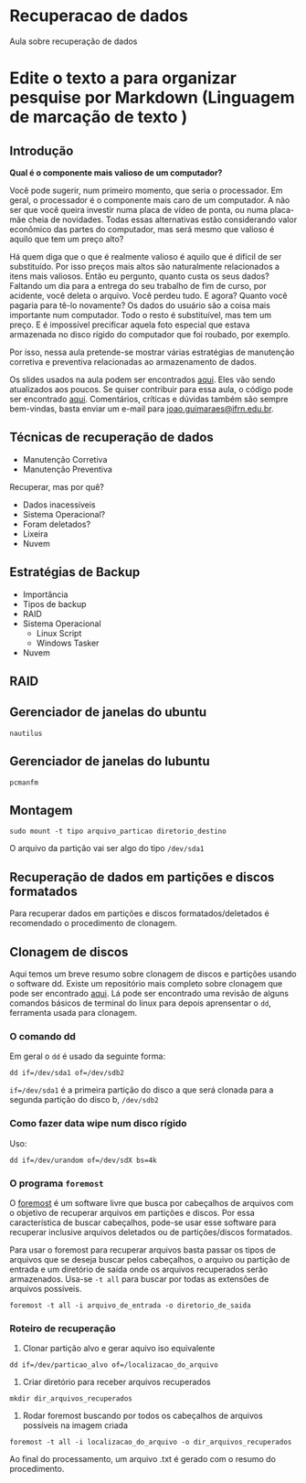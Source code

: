 # Recuperacao de dados
Aula sobre recuperação de dados

# Edite o texto a para organizar pesquise por  Markdown (Linguagem de marcação de texto )


## Introdução

**Qual é o componente mais valioso de um computador?**

Você pode sugerir, num primeiro momento, que seria o processador. Em geral, o processador é o componente mais caro de um computador. A não ser que você queira investir numa placa de vídeo de ponta, ou numa placa-mãe cheia de novidades. Todas essas alternativas estão considerando valor econômico das partes do computador, mas será mesmo que valioso é aquilo que tem um preço alto?

Há quem diga que o que é realmente valioso é aquilo que é difícil de ser substituído. Por isso preços mais altos são naturalmente relacionados a itens mais valiosos. Então eu pergunto, quanto custa os seus dados?
Faltando um dia para a entrega do seu trabalho de fim de curso, por acidente, você deleta o arquivo. Você perdeu tudo. E agora? Quanto você pagaria para tê-lo novamente? Os dados do usuário são a coisa mais importante num computador. Todo o resto é substituível, mas tem um preço. E é impossível precificar aquela foto especial que estava armazenada no disco rígido do computador que foi roubado, por exemplo.

Por isso, nessa aula pretende-se mostrar várias estratégias de manutenção corretiva e preventiva relacionadas ao armazenamento de dados.

Os slides usados na aula podem ser encontrados [aqui](https://jp-guimaraes.github.io/data_recovery). Eles vão sendo atualizados aos poucos. Se quiser contribuir para essa aula, o código pode ser encontrado [aqui](https://github.com/jp-guimaraes/data_recovery). Comentários, críticas e dúvidas também são sempre bem-vindas, basta enviar um e-mail para <joao.guimaraes@ifrn.edu.br>. 

## Técnicas de recuperação de dados

* Manutenção Corretiva
* Manutenção Preventiva

Recuperar, mas por quê?
* Dados inacessíveis
*	Sistema Operacional?
*	Foram deletados?
*	Lixeira
* Nuvem
	
## Estratégias de Backup
* Importância 
* Tipos de backup
* RAID
* Sistema Operacional
  * Linux
    Script
  * Windows
    Tasker
* Nuvem

## RAID

## Gerenciador de janelas do ubuntu

```shell
nautilus
```

## Gerenciador de janelas do lubuntu
```shell
pcmanfm
```

## Montagem

```shell
sudo mount -t tipo arquivo_particao diretorio_destino
```
O arquivo da partição vai ser algo do tipo `/dev/sda1`


## Recuperação de dados em partições e discos formatados
Para recuperar dados em partições e discos formatados/deletados é recomendado o procedimento de clonagem.

## Clonagem de discos
Aqui temos um breve resumo sobre clonagem de discos e partições usando o software dd. Existe um repositório mais completo sobre clonagem que pode ser encontrado [aqui](https://github.com/jp-guimaraes/clonagem). Lá pode ser encontrado uma revisão de alguns comandos básicos de terminal do linux para depois aprensentar o `dd`, ferramenta usada para clonagem.

### O comando dd
Em geral o `dd` é usado da seguinte forma:

```shell
dd if=/dev/sda1 of=/dev/sdb2
```
`if=/dev/sda1` é a primeira partição do disco a que será clonada para a segunda partição do disco b, `/dev/sdb2`


### Como fazer data wipe num disco rígido

Uso:
```shell
dd if=/dev/urandom of=/dev/sdX bs=4k
```

### O programa `foremost` 

O [foremost](https://github.com/korczis/foremost) é um software livre que busca por cabeçalhos de arquivos com o objetivo de recuperar arquivos em partições e discos. Por essa característica de buscar cabeçalhos, pode-se usar esse software para recuperar inclusive arquivos deletados ou de partições/discos formatados.

Para usar o foremost para recuperar arquivos basta passar os tipos de arquivos que se deseja buscar pelos cabeçalhos, o arquivo ou partição de entrada e um diretório de saída onde os arquivos recuperados serão armazenados. Usa-se `-t all` para buscar por todas as extensões de arquivos possíveis.
```shell
foremost -t all -i arquivo_de_entrada -o diretorio_de_saida
```

### Roteiro de recuperação

1. Clonar partição alvo e gerar aquivo iso equivalente

```shell
dd if=/dev/particao_alvo of=/localizacao_do_arquivo
```

1. Criar diretório para receber arquivos recuperados
```shell
mkdir dir_arquivos_recuperados
```
1. Rodar foremost buscando por todos os cabeçalhos de arquivos possíveis na imagem criada

```shell
foremost -t all -i localizacao_do_arquivo -o dir_arquivos_recuperados
```

Ao final do processamento, um arquivo .txt é gerado com o resumo do procedimento.
